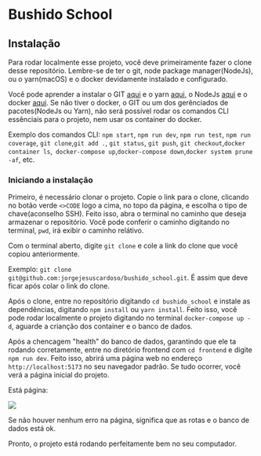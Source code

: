 # Bushido School

## Instalação
Para rodar localmente esse projeto, você deve primeiramente fazer o clone desse repositório. Lembre-se de ter o git, node package manager(NodeJs), ou o yarn(macOS) e o docker devidamente instalado e configurado.

Você pode aprender a instalar o GIT  [aqui](https://git-scm.com/book/pt-br/v2/Come%C3%A7ando-Instalando-o-Git) e o yarn [aqui](https://www.maiconschmitz.com.br/blog/2020/08/28/instalando-o-gerenciador-de-pacotes-yarn-no-macos/), o NodeJs [aqui](https://www.alura.com.br/artigos/como-instalar-node-js-windows-linux-macos?utm_term=&utm_campaign=%5BSearch%5D+%5BPerformance%5D+-+Dynamic+Search+Ads+-+Artigos+e+Conte%C3%BAdos&utm_source=adwords&utm_medium=ppc&hsa_acc=7964138385&hsa_cam=11384329873&hsa_grp=111087461203&hsa_ad=687448474447&hsa_src=g&hsa_tgt=dsa-2276348409543&hsa_kw=&hsa_mt=&hsa_net=adwords&hsa_ver=3&gad_source=1&gclid=Cj0KCQiA5-uuBhDzARIsAAa21T_3JzhzPzv3G8_UjI89O_SGI57KnN3wclMJ0k6bDs1iFdiFWDVx7IgaAvmBEALw_wcB) e o docker [aqui](https://www.hostinger.com.br/tutoriais/install-docker-ubuntu?ppc_campaign=google_search_generic_hosting_all&bidkw=defaultkeyword&lo=1001528&gad_source=1&gclid=Cj0KCQiA5-uuBhDzARIsAAa21T9l77J32mezgxbD3NJ-uaaGPKqZJ0OnnpE9XDiZxMoOzpYZRXbWioAaAkvSEALw_wcB). 
Se não tiver o docker, o GIT ou um dos gerênciados de pacotes(NodeJs ou Yarn), não será possível rodar os comandos CLI essênciais para o projeto, nem usar os container do docker.

Exemplo dos comandos CLI: `npm start`, `npm run dev`, `npm run test`, `npm run coverage`, `git clone`,`git add .`, `git status`, `git push`, `git checkout`,`docker container ls`,` docker-compose up`,`docker-compose down`,`docker system prune -af`, etc.

### Iniciando a instalação
Primeiro, é necessário clonar o projeto. Copie o link para o clone, clicando no botão verde `<>CODE` logo a cima, no topo da página, e escolha o tipo de chave(aconselho SSH). Feito isso, abra o terminal no caminho que deseja armazenar o repositório. Você pode conferir o caminho digitando no terminal, `pwd`, irá exibir o caminho relátivo.

Com o terminal aberto, digite `git clone` e cole a link do clone que você copiou anteriormente.

Exemplo: `git clone git@github.com:jorgejesuscardoso/bushido_school.git`. É assim que deve ficar após colar o link do clone.

Após o clone, entre no repositório digitando `cd bushido_school` e instale as dependências, digitando `npm install` ou `yarn install`. Feito isso, você pode rodar localmente o projeto digitando no terminal `docker-compose up -d`, aguarde a crianção dos container e o banco de dados. 

Após a chencagem "health" do banco de dados, garantindo que ele ta rodando corretamente, entre no diretório frontend com `cd frontend` e digite `npm run dev`. Feito isso, abrirá uma página web no endereço `http://localhost:5173` no seu navegador padrão. Se tudo ocorrer, você verá a página inicial do projeto.

Está página: 

<img src="initialPage.png"/>

Se não houver nenhum erro na página, significa que as rotas e o banco de dados está ok. 

Pronto, o projeto está rodando perfeitamente bem no seu computador.